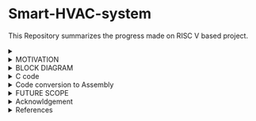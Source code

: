 # Smart-HVAC-system

This Repository summarizes the progress made on RISC V based project.

<details>
  <summary>
    
  </summary>
  Heating, Ventilation, and Air Conditioning (HVAC) systems are essential in various applications where maintaining optimal indoor environmental conditions is crucial for comfort, health, or process requirements. HVAC systems are essential in various environments for several reasons:

**1. Comfort:**
Temperature Control: HVAC systems regulate indoor temperatures, ensuring occupants are comfortable regardless of external weather conditions.
Humidity Control: HVAC systems maintain optimal humidity levels, preventing discomfort caused by dry or excessively humid air.
**2. Health and Safety:**
Air Quality: HVAC systems filter and circulate air, removing pollutants, allergens, and contaminants. This is crucial for indoor air quality, especially in buildings with limited natural ventilation.
Disease Control: Proper ventilation and air exchange help reduce the spread of airborne diseases by diluting and exhausting contaminants.
**3. Energy Efficiency:**
Energy Conservation: HVAC systems are designed to be energy-efficient, reducing overall energy consumption in buildings.
Temperature Zoning: HVAC systems can be designed with zoning capabilities, allowing specific areas to be heated or cooled as needed, conserving energy in unoccupied spaces.
**4. Preservation:**
Preservation of Goods: In industries, HVAC systems help maintain stable temperature and humidity levels, preserving products, raw materials, and equipment.
Preservation of Artifacts: HVAC systems are critical in museums and archives to preserve artifacts, paintings, and historical documents.
**5. Productivity and Performance:**
Employee Productivity: Comfortable and healthy indoor environments enhance productivity and reduce absenteeism among employees.
Equipment Performance: HVAC systems prevent overheating of machinery and electronic equipment, ensuring they operate efficiently and have a longer lifespan.
**6. Control of Environmental Factors:**
Odor Control: HVAC systems can include filters and ventilation systems to control and eliminate odors, crucial in environments like restaurants and industrial facilities.
Smoke and Fume Extraction: HVAC systems in commercial kitchens and factories remove smoke, fumes, and airborne particles, providing a safer working environment.
**7. Compliance and Regulations:**
Regulatory Compliance: Many building codes and regulations require proper ventilation and HVAC systems to ensure the health and safety of occupants.
Occupancy Permits: Buildings need to meet HVAC requirements to obtain occupancy permits, ensuring the space is fit for human habitation or commercial use.
**8. Specialized Needs:**
Server Rooms: HVAC systems maintain optimal temperatures in server rooms, preventing overheating and ensuring continuous operation of computer systems.
Clean Rooms: Industries such as pharmaceuticals, electronics, and aerospace rely on HVAC systems to maintain sterile and controlled environments.
In summary, HVAC systems are essential for ensuring human comfort, health, safety, and the efficient operation of buildings and various industrial processes. They are designed to address a wide range of environmental and operational needs in diverse settings.
  
</details>

<details>
  <summary>
    MOTIVATION
  </summary>
  This Project focusses on creating a  smart HVAC system in cars. The development and integration of HVAC (Heating, Ventilation, and Air Conditioning) systems in cars are driven by several important factors, all aimed at enhancing the comfort, safety, and overall driving experience for passengers and drivers:

  **1. Passenger Comfort:**
  
 (a) Temperature Control: HVAC systems allow passengers to maintain a comfortable temperature inside the car, regardless of the weather conditions outside. This is especially important during extreme heat or cold.
(b) Humidity Control: Proper ventilation helps control humidity levels, preventing the feeling of stickiness and discomfort inside the vehicle.

**2. Driver Comfort and Safety:**

(a) Fog and Defrosting: HVAC systems are crucial for defrosting windows during cold weather. They also help prevent fogging, ensuring optimal visibility for the driver, which is essential for safe driving.
(b) Dehumidification: HVAC systems dehumidify the air, preventing the buildup of condensation inside the vehicle. This is especially important in preventing fogging on windows.
Occupant Focus: Comfortable passengers are less likely to distract the driver, contributing to overall road safety.

**3. Health and Well-being:**

Comfortable Journey: A comfortable temperature and clean air contribute to reduced stress during travel, enhancing the overall well-being of passengers.
Preventing Overheating: In hot weather, an efficient air conditioning system prevents passengers, especially children and the elderly, from overheating, which can be dangerous.

**4. Market Demand and Competitiveness:**

Consumer Expectations: Modern consumers expect a high level of comfort and convenience in their vehicles. HVAC systems have become a standard feature in most vehicles to meet these expectations.
Competitive Advantage: Car manufacturers compete based on the features and comfort they offer. A well-designed HVAC system adds value to the vehicle and can be a competitive advantage in the market.

**5. Vehicle Functionality:**

Demands of Modern Vehicles: Modern vehicles often come with electronic systems and gadgets that generate heat. Efficient HVAC systems help dissipate this heat, ensuring the proper functioning of these components.
Battery Cooling: In electric and hybrid vehicles, HVAC systems are used to cool batteries, ensuring they operate within the optimal temperature range.

**6. Regulatory Compliance:**

Emission Regulations: Regulations and standards often mandate the use of HVAC systems to control emissions and ensure efficient fuel consumption.
Safety Regulations: Proper defrosting and demisting are essential for compliance with safety regulations, ensuring visibility is not compromised.
In summary, the integration of HVAC systems in cars is driven by the need to provide comfort, safety, and well-being for passengers and drivers. Meeting consumer expectations, ensuring safety compliance, and staying competitive in the market are significant motivators for car manufacturers to invest in advanced and efficient HVAC technologies.

</details>
<details>
  <summary>
    BLOCK DIAGRAM
  </summary>
  
![WhatsApp Image 2023-10-10 at 19 18 57](https://github.com/Vartika-iiitb/Smart-HVAC-system/assets/140998716/5ea4909d-0650-4f72-9b06-aafc581a5e83)

</details>
<details>
  <summary>
    C code
  </summary>
	
  ```
  int main() {
    int temp_sensor;      // bit 0
    int car_window_motor;//bit 1 & 2
    int AC;//bit 3
    int mask;

    

    while (1) {
        
	asm volatile(
	    	"andi %0, x30, 1\n\t"
	    	:"=r"(temp_sensor)
	    	:
	    	:
	    	);
        if (temp_sensor == 1 && AC==0) { // temperature more than threshold, Roll off the windows and turn on AC
            //motor=2 makes roll up windows
            car_window_motor=2;//10 is one direction
            
            mask = 0xFFFFFFF9;
            asm volatile(
	    "and x30, x30, %1\n\t"
	    "or x30, x30, %0\n\t"
	    :
	    :"r"(car_window_motor),"r"(mask)
	    :"x30"
	    );
            
            
            //on AC
            AC=1;
            mask = 0xFFFFFFF7;
            asm volatile(
	    "and x30, x30, %1\n\t"
	    "or x30, x30, %0\n\t"
	    :
	    :"r"(AC),"r"(mask)
	    :"x30"
	    );
        }
        else if (temp_sensor == 0 && AC==1)
        { // temperature less than threshold roll down windows & AC is off
           
              //motor=1 makes roll down windows
            car_window_motor=1;//01 is opposite direction
            
            mask = 0xFFFFFFF9;
            asm volatile(
	    "and x30, x30, %1\n\t"
	    "or x30, x30, %0\n\t"
	    :
	    :"r"(car_window_motor),"r"(mask)
	    :"x30"
	    );
            
            
            //on AC
            AC=0;
            mask = 0xFFFFFFF7;
            asm volatile(
	    "and x30, x30, %1\n\t"
	    "or x30, x30, %0\n\t"
	    :
	    :"r"(AC),"r"(mask)
	    :"x30"
	    );
        }

       
    }

    return 0;
}
```

</details>

<details>

  <summary>
    Code conversion to Assembly
  </summary>

```
  
  output.o:     file format elf32-littleriscv


Disassembly of section .text:

00010074 <main>:
   10074:	fe010113          	add	sp,sp,-32
   10078:	00812e23          	sw	s0,28(sp)
   1007c:	02010413          	add	s0,sp,32
   10080:	001f7793          	and	a5,t5,1
   10084:	fef42423          	sw	a5,-24(s0)
   10088:	fe842703          	lw	a4,-24(s0)
   1008c:	00100793          	li	a5,1
   10090:	04f71863          	bne	a4,a5,100e0 <main+0x6c>
   10094:	fec42783          	lw	a5,-20(s0)
   10098:	04079463          	bnez	a5,100e0 <main+0x6c>
   1009c:	00200793          	li	a5,2
   100a0:	fef42223          	sw	a5,-28(s0)
   100a4:	ff900793          	li	a5,-7
   100a8:	fef42023          	sw	a5,-32(s0)
   100ac:	fe442783          	lw	a5,-28(s0)
   100b0:	fe042703          	lw	a4,-32(s0)
   100b4:	00ef7f33          	and	t5,t5,a4
   100b8:	00ff6f33          	or	t5,t5,a5
   100bc:	00100793          	li	a5,1
   100c0:	fef42623          	sw	a5,-20(s0)
   100c4:	ff700793          	li	a5,-9
   100c8:	fef42023          	sw	a5,-32(s0)
   100cc:	fec42783          	lw	a5,-20(s0)
   100d0:	fe042703          	lw	a4,-32(s0)
   100d4:	00ef7f33          	and	t5,t5,a4
   100d8:	00ff6f33          	or	t5,t5,a5
   100dc:	0540006f          	j	10130 <main+0xbc>
   100e0:	fe842783          	lw	a5,-24(s0)
   100e4:	f8079ee3          	bnez	a5,10080 <main+0xc>
   100e8:	fec42703          	lw	a4,-20(s0)
   100ec:	00100793          	li	a5,1
   100f0:	f8f718e3          	bne	a4,a5,10080 <main+0xc>
   100f4:	00100793          	li	a5,1
   100f8:	fef42223          	sw	a5,-28(s0)
   100fc:	ff900793          	li	a5,-7
   10100:	fef42023          	sw	a5,-32(s0)
   10104:	fe442783          	lw	a5,-28(s0)
   10108:	fe042703          	lw	a4,-32(s0)
   1010c:	00ef7f33          	and	t5,t5,a4
   10110:	00ff6f33          	or	t5,t5,a5
   10114:	fe042623          	sw	zero,-20(s0)
   10118:	ff700793          	li	a5,-9
   1011c:	fef42023          	sw	a5,-32(s0)
   10120:	fec42783          	lw	a5,-20(s0)
   10124:	fe042703          	lw	a4,-32(s0)
   10128:	00ef7f33          	and	t5,t5,a4
   1012c:	00ff6f33          	or	t5,t5,a5
   10130:	f51ff06f          	j	10080 <main+0xc>
   
   ```

![diff instru](https://github.com/Vartika-iiitb/Smart-HVAC-system/assets/140998716/afc21576-9b60-48fe-a481-0aa8330b8bdb)
```
Number of different instructions: 9
List of different instructions:
li
sw
or
bne
bnez
lw
and
j
add
```
The compiled output of the C program has been shown below.

![tbovartika](https://github.com/Vartika-iiitb/Smart-HVAC-system/assets/140998716/792b1945-8da1-4bab-8915-3f00e0041b04)

</details>


<details>
  <summary>
    FUTURE SCOPE
  </summary>
  
 * To develop a user-friendly interface accessible via a mobile app, web dashboard or both.
 * It include features like real time temperature monitoring, Scheduling and remote control.
 * Implement Machine Learning algorithms
 
</details>

<details>
<summary>
Acknowldgement
</summary>

* I would sincerely like to thank Mr. Kunal Ghosh, Co founder of VLSI System Design Corp. Pvt. Ltd. for his consistent support and guidance throughout this task.
* Bhargav, Colleague at IIITB
* Divyam Satle, Colleague at IIITB
</details>

<details>
<summary>
References
</summary>
	
 * https://github.com/SakethGajawada/RISCV-GNU
 * https://github.com/kunalg123
 * https://www.vsdiat.com/
</details>



